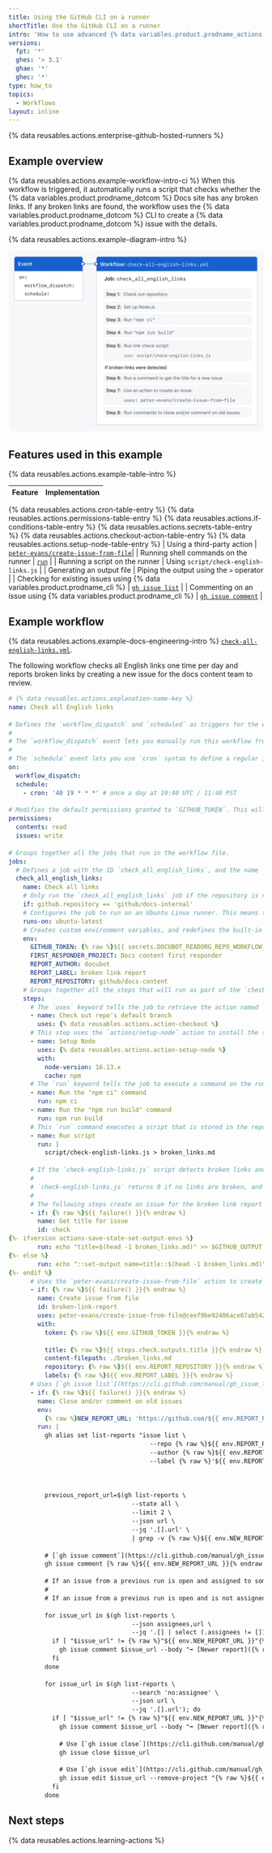 ```yaml
---
title: Using the GitHub CLI on a runner
shortTitle: Use the GitHub CLI on a runner
intro: 'How to use advanced {% data variables.product.prodname_actions %} features for continuous integration (CI).'
versions:
  fpt: '*'
  ghes: '> 3.1'
  ghae: '*'
  ghec: '*'
type: how_to
topics:
  - Workflows
layout: inline
---
```


{% data reusables.actions.enterprise-github-hosted-runners %}

## Example overview

{% data reusables.actions.example-workflow-intro-ci %} When this workflow is triggered, it automatically runs a script that checks whether the {% data variables.product.prodname_dotcom %} Docs site has any broken links. If any broken links are found, the workflow uses the {% data variables.product.prodname_dotcom %} CLI to create a {% data variables.product.prodname_dotcom %} issue with the details.

{% data reusables.actions.example-diagram-intro %}

![Diagram of an event triggering a workflow that uses the {% data variables.product.prodname_cli %} to create an issue.](/assets/images/help/actions/overview-actions-using-cli-ci-example.png)

## Features used in this example

{% data reusables.actions.example-table-intro %}

| **Feature**  | **Implementation** |
| --- | --- |
{% data reusables.actions.cron-table-entry %}
{% data reusables.actions.permissions-table-entry %}
{% data reusables.actions.if-conditions-table-entry %}
{% data reusables.actions.secrets-table-entry %}
{% data reusables.actions.checkout-action-table-entry %}
{% data reusables.actions.setup-node-table-entry %}
| Using a third-party action | [`peter-evans/create-issue-from-file`](https://github.com/peter-evans/create-issue-from-file)|
| Running shell commands on the runner | [`run`](/actions/using-workflows/workflow-syntax-for-github-actions#jobsjob_idstepsrun) |
| Running a script on the runner | Using `script/check-english-links.js` |
| Generating an output file | Piping the output using the `>` operator |
| Checking for existing issues using {% data variables.product.prodname_cli %} | [`gh issue list`](https://cli.github.com/manual/gh_issue_list) |
| Commenting on an issue using {% data variables.product.prodname_cli %} | [`gh issue comment`](https://cli.github.com/manual/gh_issue_comment) |

## Example workflow

{% data reusables.actions.example-docs-engineering-intro %} [`check-all-english-links.yml`](https://github.com/github/docs/blob/6e01c0653836c10d7e092a17566a2c88b10504ce/.github/workflows/check-all-english-links.yml).

The following workflow checks all English links one time per day and reports broken links by creating a new issue for the docs content team to review.

```yaml annotate copy
# {% data reusables.actions.explanation-name-key %}
name: Check all English links

# Defines the `workflow_dispatch` and `scheduled` as triggers for the workflow.
#
# The `workflow_dispatch` event lets you manually run this workflow from the UI. For more information, see [`workflow_dispatch`](/actions/using-workflows/events-that-trigger-workflows#workflow_dispatch).
#
# The `schedule` event lets you use `cron` syntax to define a regular interval for automatically triggering the workflow. For more information, see [`schedule`](/actions/using-workflows/events-that-trigger-workflows#schedule).
on:
  workflow_dispatch:
  schedule:
    - cron: '40 19 * * *' # once a day at 19:40 UTC / 11:40 PST

# Modifies the default permissions granted to `GITHUB_TOKEN`. This will vary depending on the needs of your workflow. For more information, see "[AUTOTITLE](/actions/using-jobs/assigning-permissions-to-jobs)."
permissions:
  contents: read
  issues: write

# Groups together all the jobs that run in the workflow file.
jobs:
  # Defines a job with the ID `check_all_english_links`, and the name `Check all links`, that is stored within the `jobs` key.
  check_all_english_links:
    name: Check all links
    # Only run the `check_all_english_links` job if the repository is named `docs-internal` and is within the `github` organization. Otherwise, the job is marked as _skipped_.
    if: github.repository == 'github/docs-internal'
    # Configures the job to run on an Ubuntu Linux runner. This means that the job will execute on a fresh virtual machine hosted by {% data variables.product.prodname_dotcom %}. For syntax examples using other runners, see "[AUTOTITLE](/actions/using-workflows/workflow-syntax-for-github-actions#jobsjob_idruns-on)."
    runs-on: ubuntu-latest
    # Creates custom environment variables, and redefines the built-in `GITHUB_TOKEN` variable to use a custom [secret](/actions/security-guides/encrypted-secrets). These variables will be referenced later in the workflow.
    env:
      GITHUB_TOKEN: {% raw %}${{ secrets.DOCUBOT_READORG_REPO_WORKFLOW_SCOPES }}{% endraw %}
      FIRST_RESPONDER_PROJECT: Docs content first responder
      REPORT_AUTHOR: docubot
      REPORT_LABEL: broken link report
      REPORT_REPOSITORY: github/docs-content
    # Groups together all the steps that will run as part of the `check_all_english_links` job. Each job in the workflow has its own `steps` section.
    steps:
      # The `uses` keyword tells the job to retrieve the action named `actions/checkout`. This is an action that checks out your repository and downloads it to the runner, allowing you to run actions against your code (such as testing tools). You must use the checkout action any time your workflow will run against the repository's code or you are using an action defined in the repository.
      - name: Check out repo's default branch
        uses: {% data reusables.actions.action-checkout %}
      # This step uses the `actions/setup-node` action to install the specified version of the `node` software package on the runner, which gives you access to the `npm` command.
      - name: Setup Node
        uses: {% data reusables.actions.action-setup-node %}
        with:
          node-version: 16.13.x
          cache: npm
      # The `run` keyword tells the job to execute a command on the runner. In this case, the `npm ci` and `npm run build` commands are run as separate steps to install and build the Node.js application in the repository.
      - name: Run the "npm ci" command
        run: npm ci
      - name: Run the "npm run build" command
        run: npm run build
      # This `run` command executes a script that is stored in the repository at `script/check-english-links.js`, and pipes the output to a file called `broken_links.md`.
      - name: Run script
        run: |
          script/check-english-links.js > broken_links.md

      # If the `check-english-links.js` script detects broken links and returns a non-zero (failure) exit status, then use a [workflow command](/actions/using-workflows/workflow-commands-for-github-actions#setting-an-output-parameter) to set an output that has the value of the first line of the `broken_links.md` file (this is used the next step).
      #
      # `check-english-links.js` returns 0 if no links are broken, and 1 if any links are broken. When an Actions step's exit code is 1, the action run's job status is failure and the run ends.
      #
      # The following steps create an issue for the broken link report only if any links are broken, so {% raw %}`if: ${{ failure() }}`{% endraw %} ensures the steps run despite the previous step's failure of the job.
      - if: {% raw %}${{ failure() }}{% endraw %}
        name: Get title for issue
        id: check
{%- ifversion actions-save-state-set-output-envs %}
        run: echo "title=$(head -1 broken_links.md)" >> $GITHUB_OUTPUT
{%- else %}
        run: echo "::set-output name=title::$(head -1 broken_links.md)"
{%- endif %}
      # Uses the `peter-evans/create-issue-from-file` action to create a new {% data variables.product.prodname_dotcom %} issue. This example is pinned to a specific version of the action, using the `ceef9be92406ace67ab5421f66570acf213ec395` SHA.
      - if: {% raw %}${{ failure() }}{% endraw %}
        name: Create issue from file
        id: broken-link-report
        uses: peter-evans/create-issue-from-file@ceef9be92406ace67ab5421f66570acf213ec395
        with:
          token: {% raw %}${{ env.GITHUB_TOKEN }}{% endraw %}

          title: {% raw %}${{ steps.check.outputs.title }}{% endraw %}
          content-filepath: ./broken_links.md
          repository: {% raw %}${{ env.REPORT_REPOSITORY }}{% endraw %}
          labels: {% raw %}${{ env.REPORT_LABEL }}{% endraw %}
      # Uses [`gh issue list`](https://cli.github.com/manual/gh_issue_list) to locate the previously created issue from earlier runs. This is [aliased](https://cli.github.com/manual/gh_alias_set) to `gh list-reports` for simpler processing in later steps.
      - if: {% raw %}${{ failure() }}{% endraw %}
        name: Close and/or comment on old issues
        env:
          {% raw %}NEW_REPORT_URL: 'https://github.com/${{ env.REPORT_REPOSITORY }}/issues/${{ steps.broken-link-report.outputs.issue-number }}'{% endraw %}
        run: |
          gh alias set list-reports "issue list \
                                       --repo {% raw %}${{ env.REPORT_REPOSITORY }} \{% endraw %}
                                       --author {% raw %}${{ env.REPORT_AUTHOR }} \{% endraw %}
                                       --label {% raw %}'${{ env.REPORT_LABEL }}'"{% endraw %}



          previous_report_url=$(gh list-reports \
                                  --state all \
                                  --limit 2 \
                                  --json url \
                                  --jq '.[].url' \
                                  | grep -v {% raw %}${{ env.NEW_REPORT_URL }}{% endraw %} | head -1)

          # [`gh issue comment`](https://cli.github.com/manual/gh_issue_comment) is used to add a comment to the new issue that links to the previous one.
          gh issue comment {% raw %}${{ env.NEW_REPORT_URL }}{% endraw %} --body "⬅️ [Previous report]($previous_report_url)"

          # If an issue from a previous run is open and assigned to someone, then use [`gh issue comment`](https://cli.github.com/manual/gh_issue_comment) to add a comment with a link to the new issue without closing the old report. To get the issue URL, the `jq` expression processes the resulting JSON output.
          #
          # If an issue from a previous run is open and is not assigned to anyone, use [`gh issue comment`](https://cli.github.com/manual/gh_issue_comment) to add a comment with a link to the new issue. Then use [`gh issue close`](https://cli.github.com/manual/gh_issue_close) and [`gh issue edit`](https://cli.github.com/manual/gh_issue_edit) to close the issue and remove it from the project board.

          for issue_url in $(gh list-reports \
                                  --json assignees,url \
                                  --jq '.[] | select (.assignees != []) | .url'); do
            if [ "$issue_url" != {% raw %}"${{ env.NEW_REPORT_URL }}"{% endraw %} ]; then
              gh issue comment $issue_url --body "➡️ [Newer report]({% raw %}${{ env.NEW_REPORT_URL }}{% endraw %})"
            fi
          done

          for issue_url in $(gh list-reports \
                                  --search 'no:assignee' \
                                  --json url \
                                  --jq '.[].url'); do
            if [ "$issue_url" != {% raw %}"${{ env.NEW_REPORT_URL }}"{% endraw %} ]; then
              gh issue comment $issue_url --body "➡️ [Newer report]({% raw %}${{ env.NEW_REPORT_URL }})"{% endraw %}

              # Use [`gh issue close`](https://cli.github.com/manual/gh_issue_close) to close the old issue.
              gh issue close $issue_url

              # Use [`gh issue edit`](https://cli.github.com/manual/gh_issue_edit) to edit the old issue and remove it from a specific {% data variables.product.prodname_dotcom %} project board.
              gh issue edit $issue_url --remove-project "{% raw %}${{ env.FIRST_RESPONDER_PROJECT }}"{% endraw %}
            fi
          done
```

## Next steps

{% data reusables.actions.learning-actions %}
